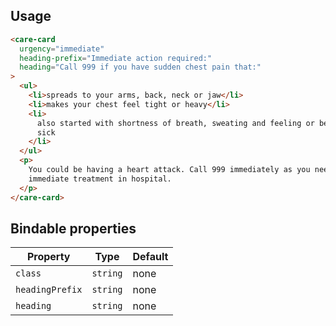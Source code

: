 ## Usage

```html
<care-card
  urgency="immediate"
  heading-prefix="Immediate action required:"
  heading="Call 999 if you have sudden chest pain that:"
>
  <ul>
    <li>spreads to your arms, back, neck or jaw</li>
    <li>makes your chest feel tight or heavy</li>
    <li>
      also started with shortness of breath, sweating and feeling or being
      sick
    </li>
  </ul>
  <p>
    You could be having a heart attack. Call 999 immediately as you need
    immediate treatment in hospital.
  </p>
</care-card>
```

## Bindable properties

| Property | Type | Default |
|----------|------|---------|
|`class`|`string`|none|
|`headingPrefix`|`string`|none|
|`heading`|`string`|none|
